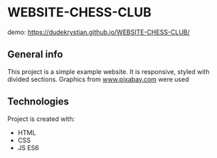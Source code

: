 # WEBSITE-CHESS-CLUB

demo: https://dudekrystian.github.io/WEBSITE-CHESS-CLUB/ 
## General info
This project is a simple example website. It is responsive, styled with divided sections. Graphics from www.pixabay.com were used
	
## Technologies
Project is created with:
* HTML
* CSS
* JS ES6
